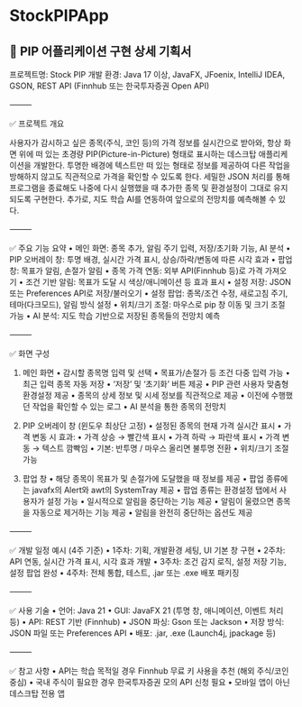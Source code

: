# StockPIPApp

📱 PIP 어플리케이션 구현 상세 기획서
----------------------------------
프로젝트명: Stock PIP
개발 환경: Java 17 이상, JavaFX, JFoenix, IntelliJ IDEA, GSON, REST API (Finnhub 또는 한국투자증권 Open API)

⸻

✅ 프로젝트 개요

사용자가 감시하고 싶은 종목(주식, 코인 등)의 가격 정보를 실시간으로 받아와, 항상 화면 위에 떠 있는 초경량 PIP(Picture-in-Picture) 형태로 표시하는 데스크탑 애플리케이션을 개발한다.
투명한 배경에 텍스트만 떠 있는 형태로 정보를 제공하여 다른 작업을 방해하지 않고도 직관적으로 가격을 확인할 수 있도록 한다.
세밀한 JSON 처리를 통해 프로그램을 종료해도 나중에 다시 실행했을 때 추가한 종목 및 환경설정이 그대로 유지되도록 구현한다.
추가로, 지도 학습 AI를 연동하여 앞으로의 전망치를 예측해볼 수 있다.

⸻

✅ 주요 기능 요약
•	메인 화면: 종목 추가, 알림 주기 입력, 저장/초기화 기능, AI 분석
•	PIP 오버레이 창: 투명 배경, 실시간 가격 표시, 상승/하락/변동에 따른 시각 효과
•	팝업 창: 목표가 알림, 손절가 알림
•	종목 가격 연동: 외부 API(Finnhub 등)로 가격 가져오기
•	조건 기반 알림: 목표가 도달 시 색상/애니메이션 등 효과 표시
•	설정 저장: JSON 또는 Preferences API로 저장/불러오기
•	설정 팝업: 종목/조건 수정, 새로고침 주기, 테마(다크모드), 알림 방식 설정
•	위치/크기 조절: 마우스로 pip 창 이동 및 크기 조절 가능
•	AI 분석: 지도 학습 기반으로 저장된 종목들의 전망치 예측

⸻

✅ 화면 구성

1. 메인 화면
   •	감시할 종목명 입력 및 선택
   •	목표가/손절가 등 조건 다중 입력 가능
   •	최근 입력 종목 자동 저장
   •	‘저장’ 및 ‘초기화’ 버튼 제공
   •	PIP 관련 사용자 맞춤형 환경설정 제공
   •	종목의 상세 정보 및 시세 정보를 직관적으로 제공
   •	이전에 수행했던 작업을 확인할 수 있는 로그
   •	AI 분석을 통한 종목의 전망치


2. PIP 오버레이 창 (윈도우 최상단 고정)
   •	설정된 종목의 현재 가격 실시간 표시
   •	가격 변동 시 효과:
   •	가격 상승 → 빨간색 표시
   •	가격 하락 → 파란색 표시
   •	가격 변동 → 텍스트 깜빡임
   •	기본: 반투명 / 마우스 올리면 불투명 전환
   •	위치/크기 조절 가능

3. 팝업 창
   •	해당 종목이 목표가 및 손절가에 도달했을 때 정보를 제공
   •	팝업 종류에는 javafx의 Alert와 awt의 SystemTray 제공
   •	팝업 종류는 환경설정 탭에서 사용자가 설정 가능
   •	일시적으로 알림을 중단하는 기능 제공
   •	알림이 울렸으면 종목을 자동으로 제거하는 기능 제공
   •	알림을 완전히 중단하는 옵션도 제공

⸻

✅ 개발 일정 예시 (4주 기준)
•	1주차: 기획, 개발환경 세팅, UI 기본 창 구현
•	2주차: API 연동, 실시간 가격 표시, 시각 효과 개발
•	3주차: 조건 감지 로직, 설정 저장 기능, 설정 팝업 완성
•	4주차: 전체 통합, 테스트, .jar 또는 .exe 배포 패키징

⸻

✅ 사용 기술
•	언어: Java 21
•	GUI: JavaFX 21 (투명 창, 애니메이션, 이벤트 처리 등)
•	API: REST 기반 (Finnhub)
•	JSON 파싱: Gson 또는 Jackson
•	저장 방식: JSON 파일 또는 Preferences API
•	배포: .jar, .exe (Launch4j, jpackage 등)

⸻

✅ 참고 사항
•	API는 학습 목적일 경우 Finnhub 무료 키 사용을 추천 (해외 주식/코인 중심)
•	국내 주식이 필요한 경우 한국투자증권 모의 API 신청 필요
•	모바일 앱이 아닌 데스크탑 전용 앱
